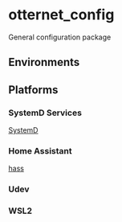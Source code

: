 # otternet_config

General configuration package

## Environments

## Platforms

### SystemD Services

[SystemD](./systemd)

### Home Assistant

[hass](./hass)

### Udev

### WSL2
